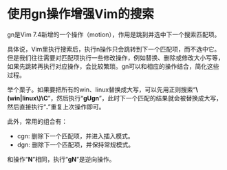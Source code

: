 # 使用gn操作增强Vim的搜索


gn是Vim 7.4新增的一个操作（motion），作用是跳到并选中下一个搜索匹配项。

具体说，Vim里执行搜索后，执行n操作只会跳转到下一个匹配项，而不选中它。但是我们往往需要对匹配项执行一些修改操作，例如替换、删除或修改大小写等，如果先跳转再执行对应操作，会比较繁琐。gn可以和相应的操作结合，简化这些过程。

举个栗子。如果要把所有的win、linux替换成大写，可以先用正则搜索“**\\(win\|linux\\)\C**”，然后执行“**gUgn**”，此时下一个匹配的结果就会被替换成大写，然后直接执行“**.**”重复上次操作即可。

此外，常用的组合有：

  - cgn: 删除下一个匹配项，并进入插入模式。
  - dgn: 删除下一个匹配项，并保持常规模式。

和操作“**N**”相同，执行“**gN**”是逆向操作。


